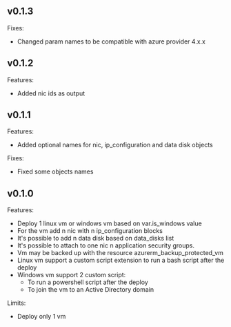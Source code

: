 ## v0.1.3

Fixes:

 - Changed param names to be compatible with azure provider 4.x.x

## v0.1.2

Features:

  - Added nic ids as output

## v0.1.1

Features:

  - Added optional names for nic, ip_configuration and data disk objects

Fixes:

  - Fixed some objects names

## v0.1.0

Features:

  - Deploy 1 linux vm or windows vm based on var.is_windows value
  - For the vm add n nic with n ip_configuration blocks
  - It's possible to add n data disk based on data_disks list
  - It's possible to attach to one nic n application security groups.
  - Vm may be backed up with the resource azurerm_backup_protected_vm
  - Linux vm support a custom script extension to run a bash script after the deploy
  - Windows vm support 2 custom script:
    - To run a powershell script after the deploy
    - To join the vm to an Active Directory domain

Limits:

  - Deploy only 1 vm